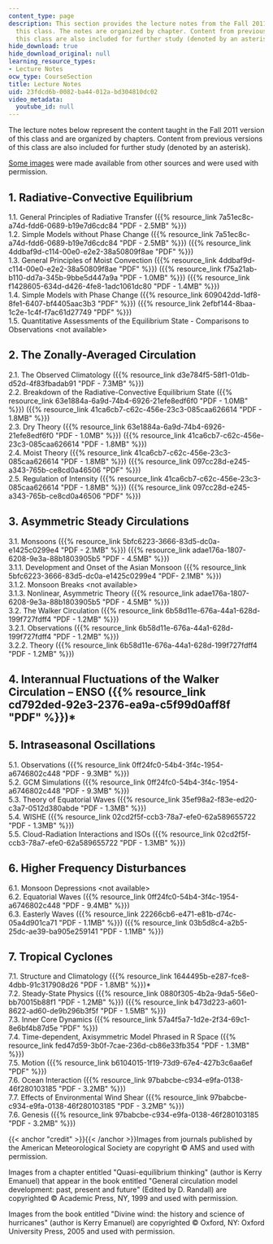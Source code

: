 ```yaml
---
content_type: page
description: This section provides the lecture notes from the Fall 2011 version of
  this class. The notes are organized by chapter. Content from previous versions of
  this class are also included for further study (denoted by an asterisk).
hide_download: true
hide_download_original: null
learning_resource_types:
- Lecture Notes
ocw_type: CourseSection
title: Lecture Notes
uid: 23fdcd6b-0082-ba44-012a-bd304810dc02
video_metadata:
  youtube_id: null
---
```


The lecture notes below represent the content taught in the Fall 2011 version of this class and are organized by chapters. Content from previous versions of this class are also included for further study (denoted by an asterisk).

[Some images](#credit) were made available from other sources and were used with permission.

1\. Radiative-Convective Equilibrium
------------------------------------

1.1. General Principles of Radiative Transfer ({{% resource_link 7a51ec8c-a74d-fdd6-0689-b19e7d6cdc84 "PDF - 2.5MB" %}})  
1.2. Simple Models without Phase Change ({{% resource_link 7a51ec8c-a74d-fdd6-0689-b19e7d6cdc84 "PDF - 2.5MB" %}}) ({{% resource_link 4ddbaf9d-c114-00e0-e2e2-38a50809f8ae "PDF" %}})  
1.3. General Principles of Moist Convection ({{% resource_link 4ddbaf9d-c114-00e0-e2e2-38a50809f8ae "PDF" %}}) ({{% resource_link f75a21ab-b110-dd7a-345b-9bbe5d447a9a "PDF - 1.0MB" %}}) ({{% resource_link f1428605-634d-d426-4fe8-1adc1061dc80 "PDF - 1.4MB" %}})  
1.4. Simple Models with Phase Change ({{% resource_link 609042dd-1df8-8fe1-6407-bf4405aac3b3 "PDF" %}}) ({{% resource_link 2efbf144-8baa-1c2e-1c4f-f7ac61d27749 "PDF" %}})  
1.5. Quantitative Assessments of the Equilibrium State - Comparisons to Observations \<not available>

2\. The Zonally-Averaged Circulation
------------------------------------

2.1. The Observed Climatology ({{% resource_link d3e784f5-58f1-01db-d52d-4f83fbadab91 "PDF - 7.3MB" %}})  
2.2. Breakdown of the Radiative-Convective Equilibrium State ({{% resource_link 63e1884a-6a9d-74b4-6926-21efe8edf6f0 "PDF - 1.0MB" %}}) ({{% resource_link 41ca6cb7-c62c-456e-23c3-085caa626614 "PDF - 1.8MB" %}})  
2.3. Dry Theory ({{% resource_link 63e1884a-6a9d-74b4-6926-21efe8edf6f0 "PDF - 1.0MB" %}}) ({{% resource_link 41ca6cb7-c62c-456e-23c3-085caa626614 "PDF - 1.8MB" %}})  
2.4. Moist Theory ({{% resource_link 41ca6cb7-c62c-456e-23c3-085caa626614 "PDF - 1.8MB" %}}) ({{% resource_link 097cc28d-e245-a343-765b-ce8cd0a46506 "PDF" %}})  
2.5. Regulation of Intensity ({{% resource_link 41ca6cb7-c62c-456e-23c3-085caa626614 "PDF - 1.8MB" %}}) ({{% resource_link 097cc28d-e245-a343-765b-ce8cd0a46506 "PDF" %}})

3\. Asymmetric Steady Circulations
----------------------------------

3.1. Monsoons ({{% resource_link 5bfc6223-3666-83d5-dc0a-e1425c0299e4 "PDF - 2.1MB" %}}) ({{% resource_link adae176a-1807-6208-9e3a-88b1803905b5 "PDF - 4.5MB" %}})  
3.1.1. Development and Onset of the Asian Monsoon ({{% resource_link 5bfc6223-3666-83d5-dc0a-e1425c0299e4 "PDF- 2.1MB" %}})  
3.1.2. Monsoon Breaks \<not available>   
3.1.3. Nonlinear, Asymmetric Theory ({{% resource_link adae176a-1807-6208-9e3a-88b1803905b5 "PDF - 4.5MB" %}})  
3.2. The Walker Circulation ({{% resource_link 6b58d11e-676a-44a1-628d-199f727fdff4 "PDF - 1.2MB" %}})  
3.2.1. Observations ({{% resource_link 6b58d11e-676a-44a1-628d-199f727fdff4 "PDF - 1.2MB" %}})  
3.2.2. Theory ({{% resource_link 6b58d11e-676a-44a1-628d-199f727fdff4 "PDF - 1.2MB" %}})

4\. Interannual Fluctuations of the Walker Circulation – ENSO ({{% resource_link cd792ded-92e3-2376-ea9a-c5f99d0aff8f "PDF" %}})\*
--------------------------------------------------------------------------------------------------------------------

5\. Intraseasonal Oscillations
------------------------------

5.1. Observations ({{% resource_link 0ff24fc0-54b4-3f4c-1954-a6746802c448 "PDF - 9.3MB" %}})  
5.2. GCM Simulations ({{% resource_link 0ff24fc0-54b4-3f4c-1954-a6746802c448 "PDF - 9.3MB" %}})  
5.3. Theory of Equatorial Waves ({{% resource_link 35ef98a2-f83e-ed20-c3a7-0512d380abde "PDF - 1.3MB" %}})  
5.4. WISHE ({{% resource_link 02cd2f5f-ccb3-78a7-efe0-62a589655722 "PDF - 1.3MB" %}})  
5.5. Cloud-Radiation Interactions and ISOs ({{% resource_link 02cd2f5f-ccb3-78a7-efe0-62a589655722 "PDF - 1.3MB" %}})

6\. Higher Frequency Disturbances
---------------------------------

6.1. Monsoon Depressions \<not available>  
6.2. Equatorial Waves ({{% resource_link 0ff24fc0-54b4-3f4c-1954-a6746802c448 "PDF - 9.4MB" %}})  
6.3. Easterly Waves ({{% resource_link 22266cb6-e471-e81b-d74c-05a4d901ca71 "PDF - 1.1MB" %}}) ({{% resource_link 03b5d8c4-a2b5-25dc-ae39-ba905e259141 "PDF - 1.1MB" %}})

7\. Tropical Cyclones
---------------------

7.1. Structure and Climatology ({{% resource_link 1644495b-e287-fce8-4dbb-91c317908d26 "PDF - 1.8MB" %}})\*  
7.2. Steady-State Physics ({{% resource_link 0880f305-4b2a-9da5-56e0-bb70015b88f1 "PDF - 1.2MB" %}}) ({{% resource_link b473d223-a601-8622-ad60-de9b296b3f5f "PDF - 1.5MB" %}})  
7.3. Inner Core Dynamics ({{% resource_link 57a4f5a7-1d2e-2f34-69c1-8e6bf4b87d5e "PDF" %}})  
7.4. Time-dependent, Axisymmetric Model Phrased in R Space ({{% resource_link fed47d59-3b0f-7cae-236d-cb86e33fb354 "PDF - 1.3MB" %}})  
7.5. Motion ({{% resource_link b6104015-1f19-73d9-67e4-427b3c6aa6ef "PDF" %}})  
7.6. Ocean Interaction ({{% resource_link 97babcbe-c934-e9fa-0138-46f280103185 "PDF - 3.2MB" %}})  
7.7. Effects of Environmental Wind Shear ({{% resource_link 97babcbe-c934-e9fa-0138-46f280103185 "PDF - 3.2MB" %}})  
7.6. Genesis ({{% resource_link 97babcbe-c934-e9fa-0138-46f280103185 "PDF - 3.2MB" %}})

{{< anchor "credit" >}}{{< /anchor >}}Images from journals published by the American Meteorological Society are copyright © AMS and used with permission.

Images from a chapter entitled "Quasi-equilibrium thinking" (author is Kerry Emanuel) that appear in the book entitled "General circulation model development: past, present and future" (Edited by D. Randall) are copyrighted © Academic Press, NY, 1999 and used with permission.

Images from the book entitled "Divine wind: the history and science of hurricanes" (author is Kerry Emanuel) are copyrighted © Oxford, NY: Oxford University Press, 2005 and used with permission.
